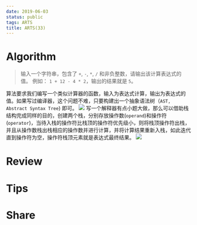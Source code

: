 ```yaml
---
date: 2019-06-03
status: public
tags: ARTS
title: ARTS(33)
---
```


# Algorithm 
> 输入一个字符串，包含了 `+`, `-`, `*`, `/` 和非负整数，请输出该计算表达式的值。
> 例如： `1 + 12 - 4 * 2`，输出的结果就是 `5`。

算法要求我们编写一个类似计算器的函数，输入为表达式计算，输出为表达式的值。如果写过编译器，这个问题不难，只要构建出一个抽象语法树（`AST, Abstract Syntax Tree`) 即可。
![](./_image/2019-06-04-16-55-42.jpg?r=51)
写一个解释器有点小题大做，那么可以借助栈结构完成同样的目的，创建两个栈，分别存放操作数(` operand `)和操作符(` operator `)，当待入栈的操作符比栈顶的操作符优先级小，则将栈顶操作符出栈，并且从操作数栈出栈相应的操作数并进行计算，并将计算结果重新入栈，如此迭代直到操作符为空，操作符栈顶元素就是表达式最终结果。
![](./_image/total.png)

# Review

# Tips

# Share